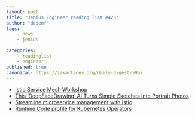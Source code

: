 ```yaml
---
layout: post
title: "Jenius Engineer reading list #425"
author: "dedenf"
tags:
    - news
    - jenius

categories:
    - readinglist
    - engineer
published: true
canonical: https://jakartadev.org/daily-digest-595/
---
```



- [Istio Service Mesh Workshop](https://developers.redhat.com/courses/service-mesh/)
- [This ‘DeepFaceDrawing’ AI Turns Simple Sketches Into Portrait Photos](https://petapixel.com/2020/06/17/this-deepfacedrawing-ai-turns-simple-sketches-into-realistic-portraits/)
- [Streamline microservice management with Istio](https://developers.redhat.com/books/introducing-istio-service-mesh-microservices/)
- [Runtime Code profile for Kubernetes Operators](https://www.openshift.com/blog/runtime-code-profile-for-kubernetes-operators)